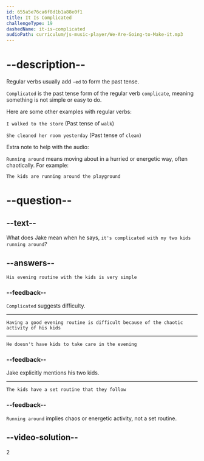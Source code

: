 ```yaml
---
id: 655a5e76ca6f8d1b1a88e0f1
title: It Is Complicated
challengeType: 19
dashedName: it-is-complicated
audioPath: curriculum/js-music-player/We-Are-Going-to-Make-it.mp3
---
```


<!--
AUDIO REFERENCE: 
Jake: I want to have a good evening routine, too, but it's complicated with my two kids running around.
-->

# --description--

Regular verbs usually add `-ed` to form the past tense.

`Complicated` is the past tense form of the regular verb `complicate`, meaning something is not simple or easy to do. 

Here are some other examples with regular verbs:

`I walked to the store` (Past tense of `walk`)

`She cleaned her room yesterday` (Past tense of `clean`)

Extra note to help with the audio:

`Running around` means moving about in a hurried or energetic way, often chaotically. For example:

`The kids are running around the playground`

# --question--

## --text--

What does Jake mean when he says, `it's complicated with my two kids running around`?

## --answers--

`His evening routine with the kids is very simple`

### --feedback--

`Complicated` suggests difficulty.

---

`Having a good evening routine is difficult because of the chaotic activity of his kids`

---

`He doesn't have kids to take care in the evening`

### --feedback--

Jake explicitly mentions his two kids.

---

`The kids have a set routine that they follow`

### --feedback--

`Running around` implies chaos or energetic activity, not a set routine.

## --video-solution--

2
